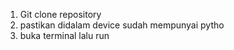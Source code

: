 1. Git clone repository
2. pastikan didalam device sudah mempunyai pytho
3. buka terminal lalu run
   
